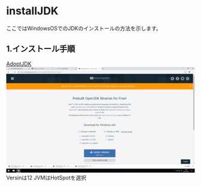 # installJDK

ここではWindowsOSでのJDKのインストールの方法を示します。

## 1.インストール手順

[AdoptJDK](https://adoptopenjdk.net/)
![AdoptOpneJDK](https://github.com/shikari-s/installJDK/blob/master/AdoptOpenJDK.png)
Versinは12 JVMはHotSpotを選択
